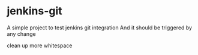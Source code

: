 # jenkins-git

A simple project to test jenkins git integration
And it should be triggered by any change

clean up more whitespace
 
